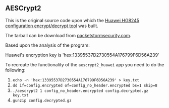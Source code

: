 ## AESCrypt2

This is the original source code upon which the [Huawei HG8245 configuration encrypt/decrypt tool][1] was built.

The tarball can be download from [packetstormsecurity.com][2].

Based upon the analysis of the program:
   
   Huawei's encryption key is 'hex:13395537D2730554A176799F6D56A239'

To recreate the functionality of the `aescrypt2_huawei` app you need to do the following:

   1) `echo -n 'hex:13395537D2730554A176799F6D56A239' > key.txt`
   2) `dd if=config.encrypted of=config_no_header.encrypted bs=1 skip=8`
   3) `./aescrypt2 1 config_no_header.encrypted config.decrypted.gz key.txt`
   4) `gunzip config.decrypted.gz`

[1]: https://zedt.eu/tech/hardware/obtaining-administrator-access-huawei-hg8247h/
[2]: https://packetstormsecurity.com/files/35655/aescrypt2-1.0.tgz.html
